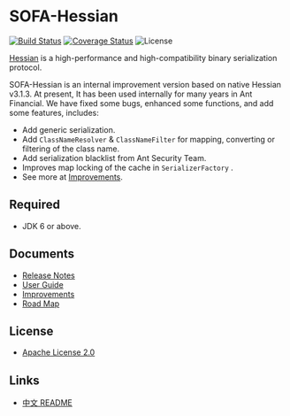 # SOFA-Hessian

[![Build Status](https://travis-ci.org/alipay/sofa-hessian.svg?branch=master)](https://travis-ci.org/alipay/sofa-hessian)
[![Coverage Status](https://codecov.io/gh/alipay/sofa-hessian/branch/master/graph/badge.svg)](https://codecov.io/gh/alipay/sofa-hessian)
![License](https://img.shields.io/badge/license-Apache--2.0-green.svg)

[Hessian](http://hessian.caucho.com/#Java) is a high-performance and high-compatibility binary serialization protocol.

SOFA-Hessian is an internal improvement version based on native Hessian v3.1.3. At present, It has been used internally for many years in Ant Financial. We have fixed some bugs, enhanced some functions, and add some features, includes: 

- Add generic serialization.
- Add `ClassNameResolver` & `ClassNameFilter` for mapping, converting or filtering of the class name.
- Add serialization blacklist from Ant Security Team.
- Improves map locking of the cache in `SerializerFactory` .
- See more at [Improvements](https://github.com/alipay/sofa-hessian/wiki/Improvements).


## Required
 - JDK 6 or above.

## Documents
 - [Release Notes](https://github.com/alipay/sofa-hessian/wiki/ReleaseNotes)
 - [User Guide](https://github.com/alipay/sofa-hessian/wiki/UserGuide)
 - [Improvements](https://github.com/alipay/sofa-hessian/wiki/Improvements)
 - [Road Map](https://github.com/alipay/sofa-hessian/wiki/RoadMap)

## License
 - [Apache License 2.0](https://github.com/alipay/sofa-hessian/blob/master/LICENSE)

## Links
 - [中文 README](https://github.com/alipay/sofa-hessian/blob/master/README_zh.md) 